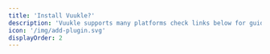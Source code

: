```yaml
---
title: 'Install Vuukle?'
description: 'Vuukle supports many platforms check links below for guides.'
icon: '/img/add-plugin.svg'
displayOrder: 2
---
```

